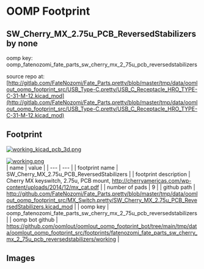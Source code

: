 # OOMP Footprint  
## SW_Cherry_MX_2.75u_PCB_ReversedStabilizers  by none  
  
oomp key: oomp_fatenozomi_fate_parts_sw_cherry_mx_2_75u_pcb_reversedstabilizers  
  
source repo at: [http://gitlab.com/FateNozomi/Fate_Parts.pretty/blob/master/tmp/data/oomlout_oomp_footprint_src/USB_Type-C.pretty/USB_C_Receptacle_HRO_TYPE-C-31-M-12.kicad_mod](http://gitlab.com/FateNozomi/Fate_Parts.pretty/blob/master/tmp/data/oomlout_oomp_footprint_src/USB_Type-C.pretty/USB_C_Receptacle_HRO_TYPE-C-31-M-12.kicad_mod)  
## Footprint  
  
[![working_kicad_pcb_3d.png](working_kicad_pcb_3d_600.png)](working_kicad_pcb_3d.png)  
  
[![working.png](working_600.png)](working.png)  
| name | value | 
| --- | --- | 
| footprint name | SW_Cherry_MX_2.75u_PCB_ReversedStabilizers | 
| footprint description | Cherry MX keyswitch, 2.75u, PCB mount, http://cherryamericas.com/wp-content/uploads/2014/12/mx_cat.pdf | 
| number of pads | 9 | 
| github path | http://github.com/FateNozomi/Fate_Parts.pretty/blob/master/tmp/data/oomlout_oomp_footprint_src/MX_Switch.pretty/SW_Cherry_MX_2.75u_PCB_ReversedStabilizers.kicad_mod | 
| oomp key | oomp_fatenozomi_fate_parts_sw_cherry_mx_2_75u_pcb_reversedstabilizers | 
| oomp bot github | https://github.com/oomlout/oomlout_oomp_footprint_bot/tree/main/tmp/data/oomlout_oomp_footprint_src/footprints/fatenozomi_fate_parts_sw_cherry_mx_2_75u_pcb_reversedstabilizers/working | 
## Images  
